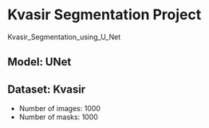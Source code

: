 # Kvasir Segmentation Project
Kvasir_Segmentation_using_U_Net

## Model: UNet

## Dataset: Kvasir
- Number of images: 1000
- Number of masks: 1000

